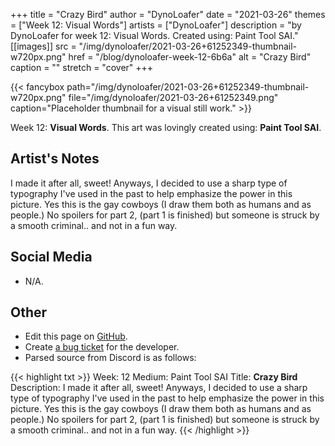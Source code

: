 +++
title =       "Crazy Bird"
author =      "DynoLoafer"
date =        "2021-03-26"
themes =      ["Week 12: Visual Words"]
artists =     ["DynoLoafer"]
description = "by DynoLoafer for week 12: Visual Words. Created using: Paint Tool SAI."
[[images]]
      src = "/img/dynoloafer/2021-03-26+61252349-thumbnail-w720px.png"
      href = "/blog/dynoloafer-week-12-6b6a"
      alt = "Crazy Bird"
      caption = ""
      stretch = "cover"
+++

{{< fancybox path="/img/dynoloafer/2021-03-26+61252349-thumbnail-w720px.png" file="/img/dynoloafer/2021-03-26+61252349.png" caption="Placeholder thumbnail for a visual still work." >}}


Week 12: **Visual Words**. This art was lovingly created using: **Paint Tool SAI**.

## Artist's Notes

I made it after all, sweet! Anyways, I decided to use a sharp type of typography I've used in the past to help emphasize the power in this picture. Yes this is the gay cowboys (I draw them both as humans and as people.) No spoilers for part 2, (part 1 is finished) but someone is struck by a smooth criminal.. and not in a fun way.

## Social Media

- N/A.

## Other

- Edit this page on [GitHub](https://github.com/teaminkling/web-refresh/edit/main/content/blog/dynoloafer-week-12-6b6a.md).
- Create [a bug ticket](https://github.com/teaminkling/web-refresh/issues/new?assignees=&labels=bug&template=problem-report.md&title=) for the developer.
- Parsed source from Discord is as follows:

{{< highlight txt >}}
Week: 12
Medium: Paint Tool SAI
Title: __Crazy Bird__
Description: I made it after all, sweet! Anyways, I decided to use a sharp type of typography I've used in the past to help emphasize the power in this picture. Yes this is the gay cowboys (I draw them both as humans and as people.) No spoilers for part 2, (part 1 is finished) but someone is struck by a smooth criminal.. and not in a fun way.
{{< /highlight >}}
